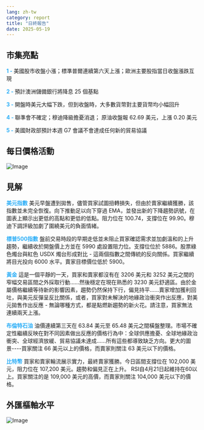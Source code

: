 ```yaml
---
lang: zh-tw
category: report
title: "日終報告"
date: 2025-05-19
---
```



<h2>市集亮點</h2>
<strong style="color: #2caef7;">1 - </strong> 美國股市收盤小漲；標準普爾連續第六天上漲；歐洲主要股指當日收盤漲跌互現

<strong style="color: #2caef7;">2 - </strong> 預計澳洲儲備銀行將降息 25 個基點

<strong style="color: #2caef7;">3 - </strong> 開盤時美元大幅下跌，但到收盤時，大多數貨幣對主要貨幣均小幅回升

<strong style="color: #2caef7;">4 - </strong> 聯準會不確定；穆迪降級擔憂消退； 原油收盤報 62.69 美元，上漲 0.20 美元

<strong style="color: #2caef7;">5 - </strong> 美國財政部預計本週 G7 會議不會達成任何新的貿易協議



<h2>每日價格活動</h2>
<img src="https://markleighedu.github.io/img/May-2025/19-May-2025/price.jpg" alt="Image"/>

<h2>見解</h2>
<strong style="color: #2caef7;">美元指數</strong> 美元早盤遭到拋售，儘管買家試圖扭轉損失，但由於賣家繼續獲勝，該指數並未完全恢復。向下推動足以向下穿過 EMA，並發出新的下降趨勢訊號，在圖表上顯示出更低的高點和更低的低點。阻力位在 100.74，支撐位在 99.90。穆迪下調評級加劇了圍繞美元的負面情緒。

<strong style="color: #2caef7;">標普500指數</strong> 盤前交易時段的早期走低並未阻止買家確認需求並加劇溫和的上升趨勢，繼續收於開盤價上方並在 5990 處設置阻力位。支撐位位於 5886。股票綠色燭台與紅色 USDX 燭台形成對比 - 這兩個指數之間傳統的反向關係。買家繼續將目光投向 6000 水平。賣家目標價位低於 5900。

<strong style="color: #2caef7;">黃金</strong> 這是一個平靜的一天，買家和賣家都沒有在 3206 美元和 3252 美元之間的窄幅交易區間之外採取行動……然後穩定在現在熟悉的 3230 美元舒適區。由於金屬價格繼續等待新的影響因素，趨勢仍然保持下行，偏見持平......賣家增加獲利回吐，與美元反彈呈反比關係，或者，買家對未解決的地緣政治衝突作出反應，對美元拋售作出反應 - 無論哪種方式，都是點燃新趨勢的新火花。請注意，買家無法連續兩天上漲。

<strong style="color: #2caef7;">布倫特石油</strong> 油價連續第三天在 63.84 美元至 65.48 美元之間橫盤整理。市場不確定性繼續反映在對不同因素做出反應的價格行為中：全球供應擔憂、全球地緣政治衝突、全球經濟放緩、貿易協議未達成……所有這些都導致缺乏方向。更大的圖景----買家關注 66 美元以上的價格，而賣家則關注 63 美元以下的價格。

<strong style="color: #2caef7;">比特幣</strong> 買家和賣家輪流展示實力，最終賣家獲勝。今日區間支撐位在 102,000 美元，阻力位在 107,200 美元。趨勢和偏見正在上升。 RSI自4月21日起維持在60以上。買家關注的是 109,000 美元的高價，而賣家則關注 104,000 美元以下的價格。  



<h2>外匯樞軸水平</h2>
<img src="https://markleighedu.github.io/img/May-2025/19-May-2025/pivot.jpg" alt="Image"/>
